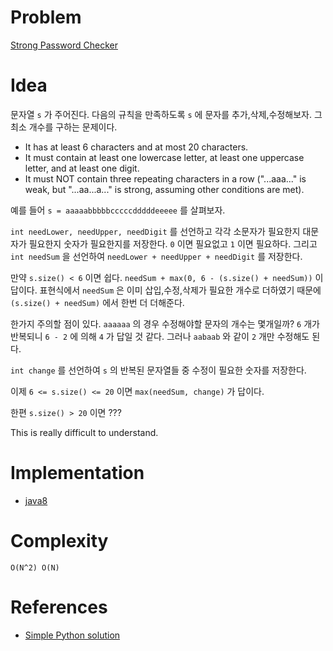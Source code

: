 # Problem

[Strong Password Checker](https://leetcode.com/problems/strong-password-checker/)

# Idea

문자열 `s` 가 주어진다. 다음의 규칙을 만족하도록 `s` 에 문자를
추가,삭제,수정해보자. 그 최소 개수를 구하는 문제이다.

* It has at least 6 characters and at most 20 characters.
* It must contain at least one lowercase letter, at least one
  uppercase letter, and at least one digit.
* It must NOT contain three repeating characters in a row ("...aaa..."
  is weak, but "...aa...a..." is strong, assuming other conditions are
  met).

예를 들어 `s = aaaaabbbbbcccccdddddeeeee` 를 살펴보자.

`int needLower, needUpper, needDigit` 를 선언하고 각각 소문자가
필요한지 대문자가 필요한지 숫자가 필요한지를 저장한다. `0` 이면
필요없고 `1` 이면 필요하다. 그리고 `int needSum` 을 선언하여
`needLower + needUpper + needDigit` 를 저장한다.

만약 `s.size() < 6` 이면 쉽다. `needSum + max(0, 6 - (s.size() +
needSum))` 이 답이다. 표현식에서 `needSum` 은 이미 삽입,수정,삭제가
필요한 개수로 더하였기 때문에 `(s.size() + needSum)` 에서 한번 더
더해준다.

한가지 주의할 점이 있다. `aaaaaa` 의 경우 수정해야할 문자의 개수는
몇개일까?  `6` 개가 반복되니 `6 - 2` 에 의해 `4` 가 답일 것
같다. 그러나 `aabaab` 와 같이 `2` 개만 수정해도 된다.

`int change` 를 선언하여 `s` 의 반복된 문자열들 중 수정이 필요한
숫자를 저장한다.

이제 `6 <= s.size() <= 20` 이면 `max(needSum, change)` 가 답이다.

한편 `s.size() > 20` 이면 ???

This is really difficult to understand.

# Implementation

* [java8](Solution.java)

# Complexity

```
O(N^2) O(N)
```

# References

* [Simple Python solution](https://leetcode.com/problems/strong-password-checker/discuss/91008/Simple-Python-solution)
